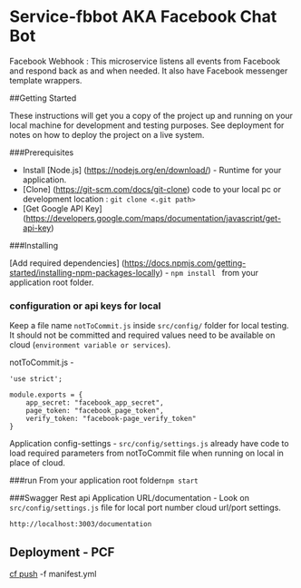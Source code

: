 # Service-fbbot AKA Facebook Chat Bot
Facebook Webhook : This microservice listens all events from Facebook and respond back as and when needed. It also have Facebook messenger template wrappers.

##Getting Started

These instructions will get you a copy of the project up and running on your local machine for development and testing purposes. 
See deployment for notes on how to deploy the project on a live system.

###Prerequisites
* Install [Node.js] (https://nodejs.org/en/download/) - Runtime for your application.
* [Clone] (https://git-scm.com/docs/git-clone) code to your local pc or development location : `git clone <.git path>` 
* [Get Google API Key] (https://developers.google.com/maps/documentation/javascript/get-api-key)

###Installing

[Add required dependencies] (https://docs.npmjs.com/getting-started/installing-npm-packages-locally) - `npm install ` from your application root folder.

### configuration or api keys for local 
Keep a file name `notToCommit.js` inside `src/config/` folder for local testing. It should not be committed and required values need to be available on cloud (`environment variable or services`). 

notToCommit.js - 
```
'use strict';

module.exports = {
    app_secret: "facebook_app_secret",
    page_token: "facebook_page_token",
    verify_token: "facebook-page_verify_token"
}

```
Application config-settings -   `src/config/settings.js` already have code to load required parameters from notToCommit file when running on local in place of cloud. 

###run
From your application root folder`npm start`


###Swagger Rest api
Application URL/documentation - Look on `src/config/settings.js` file for local port number cloud url/port settings. 

`http://localhost:3003/documentation`

## Deployment - PCF 
[cf push](https://docs.cloudfoundry.org/devguide/deploy-apps/deploy-app.html) -f manifest.yml   
